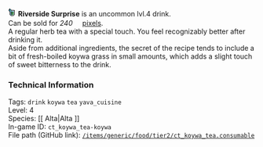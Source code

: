 ![ ](https://raw.githubusercontent.com/Ceterai/Enternia/main/items/generic/food/tier2/ct_koywa_tea.png) **Riverside Surprise** is an uncommon lvl.4 drink.  
Can be sold for *240* <img src="https://starbounder.org/mediawiki/images/2/21/Pixel.png" width="12" height="16"/> [pixels](https://starbounder.org/Pixel).  
A regular herb tea with a special touch. You feel recognizably better after drinking it.  
Aside from additional ingredients, the secret of the recipe tends to include a bit of fresh-boiled koywa grass in small amounts, which adds a slight touch of sweet bitterness to the drink.

### Technical Information

Tags: `drink` `koywa` `tea` `yava_cuisine`  
Level: 4  
Species: [[ Alta|Alta ]]  
In-game ID: `ct_koywa_tea-koywa`  
File path (GitHub link): [`/items/generic/food/tier2/ct_koywa_tea.consumable`](https://github.com/Ceterai/Enternia/blob/main/items/generic/food/tier2/ct_koywa_tea.consumable)
